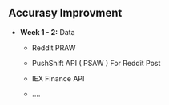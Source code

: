 ## Accurasy Improvment

* **Week 1 - 2:** Data 

    + Reddit PRAW

    + PushShift API ( PSAW ) For Reddit Post

    + IEX Finance API

    + ....
 